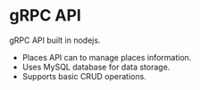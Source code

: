 # gRPC  API
gRPC API built in nodejs.

- Places API can to manage places information.
- Uses MySQL database for data storage.
- Supports basic CRUD operations.
